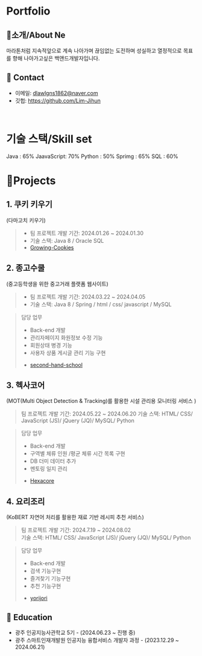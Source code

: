 # Portfolio     
## 👋소개/About Ne
마라톤처럼 지속적앞으로 계속 나아가며 끊임없는 도전하며 성실하고 열정적으로 목표를 향해 나아가고싶은 백앤드개발자입니다.

## :pushpin: Contact
- 이메일: dlawlgns1862@naver.com
- 깃헙: https://github.com/Lim-Jihun
</br>


# 기술 스택/Skill set
Java : 65%
JaavaScript: 70%
Python : 50%
Sprimg : 65%
SQL :  60%
</br> 

# 📝Projects
## 1. 쿠키 키우기   
   (다마고치 키우기)   
 > * 팀 프로젝트 개발 기간: 2024.01.26 ~ 2024.01.30   
 > * 기술 스택: Java 8 / Oracle SQL
 > * [Growing-Cookies](https://github.com/Lim-Jihun/Growing-Cookies)


## 2. 종고수쿨             
   (중고등학생을 위한 중고거래 플랫폼 웹사이트)     
  > * 팀 프로젝트 개발 기간: 2024.03.22 ~ 2024.04.05    
  > * 기술 스택: Java 8 / Spring / html / css/ javascript / MySQL
  
  > 담당 업무
   >- Back-end 개발
   >- 관리자페이지 화원정보 수정 기능
   >- 회원상태 병경 기능
   >- 사용자 상품 게시글 관리 기능 구현
   >
  > * [second-hand-school](https://github.com/memorygreen/KDT_Core_Project.git)

    
## 3. 헥사코어     
   (MOT(Multi Object Detection & Tracking)를 활용한 시설 관리용 모니터링 서비스 )
  >  팀 프로젝트 개발 기간: 2024.05.22 ~ 2024.06.20
  >  기술 스택: HTML/ CSS/ JavaScript (JS)/ jQuery (JQ)/ MySQL/ Python
  
  > 담당 업무
   >- Back-end 개발
   >- 구역별 체류 인원 /평균 체류 시간 목록 구현
   >- DB 더미 데이터 추가
   >- 멘토링 일지 관리
   >
  > * [Hexacore](https://github.com/Lim-Jihun/Hexacore.git)  


## 4. 요리조리       
   (KoBERT 자연어 처리를 활용한 재료 기반 레시피 추천 서비스)      
   >  팀 프로젝트 개발 기간: 2024.7.19 ~ 2024.08.02      
   >  기술 스택: HTML/ CSS/ JavaScript (JS)/ jQuery (JQ)/ MySQL/ Python

   > 담당 업무
   >- Back-end 개발
   >- 검색 기능구현
   >- 즐겨찾기 기능구현
   >- 추천 기능구현
   >
   > * [yorijori](https://github.com/Lim-Jihun/yorijori.git)


## 🛫 Education

- 광주 인공지능사관학교 5기 - (2024.06.23 ~ 진행 중)
- 광주 스마트인재개발원 인공지능 융합서비스 개발자 과정 - (2023.12.29 ~ 2024.06.21)
</br>
